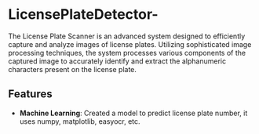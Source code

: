 # LicensePlateDetector-
The License Plate Scanner is an advanced system designed to efficiently capture and analyze images of license plates. Utilizing sophisticated image processing techniques, the system processes various components of the captured image to accurately identify and extract the alphanumeric characters present on the license plate.

## Features
- **Machine Learning**: Created a model to predict license plate number, it uses numpy, matplotlib, easyocr, etc.
